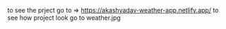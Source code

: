 to see the prject go to =>   https://akashyadav-weather-app.netlify.app/
to see how  project  look go  to weather.jpg
